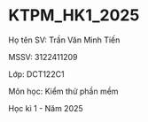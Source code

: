 # KTPM_HK1_2025

Họ tên SV: Trần Văn Minh Tiến

MSSV: 3122411209

Lớp: DCT122C1

Môn học: Kiểm thử phần mềm

Học kì 1 - Năm 2025
